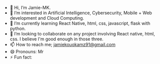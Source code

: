 - 👋 Hi, I’m Jamie-MK.
- 👀 I’m interested in Artificial Intelligence, Cybersecurity, Mobile + Web development and Cloud Computing.
- 🌱 I’m currently learning React Native, html, css, javascript, flask with python.
- 💞️ I’m looking to collaborate on any project involving React native, html, css. I believe I'm good enough in those three. 
- 📫 How to reach me; jamiekouokamz91@gmail.com 
- 😄 Pronouns: Mr
- ⚡ Fun fact: 

<!---
Jamie-MK/Jamie-MK is a ✨ special ✨ repository because its `README.md` (this file) appears on your GitHub profile.
You can click the Preview link to take a look at your changes.
--->
